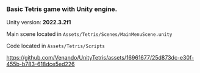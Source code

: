 ### Basic Tetris game with Unity engine.
Unity version: **2022.3.2f1**

 Main scene located in `Assets/Tetris/Scenes/MainMenuScene.unity`

 Code located in `Assets/Tetris/Scripts`

https://github.com/Venando/UnityTetris/assets/16961677/25d873dc-e30f-455b-b783-618dce5ed226

